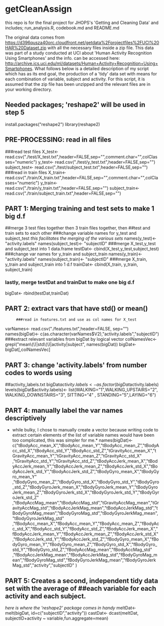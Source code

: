 getCleanAssign
==============

this repo is for the final project for JHOPS's 'Getting and Cleaning Data' and includes; run_analysis.R, codebook.md and README.md

The original data comes from https://d396qusza40orc.cloudfront.net/getdata%2Fprojectfiles%2FUCI%20HAR%20Dataset.zip with all the necessary files inside a zip file. This data was part of a study conducted at UCI about 'Human Activity Recognition Using Smartphones' and the info. can be accessed here: http://archive.ics.uci.edu/ml/datasets/Human+Activity+Recognition+Using+Smartphones. What follows below is a detailed description of my script which has as its end goal, the production of a 'tidy' data set with means for each combination of variable, subject and activity. For this script, it is assumed that the zip file has been unzipped and the relevant files are in your working directory.
 
 ## Needed packages; 'reshape2' will be used in step 5
install.packages("reshape2")
library(reshape2)

 ## PRE-PROCESSING:  read in all files
  ###read test files
X_test<- read.csv("./test/X_test.txt",header=FALSE,sep="",comment.char="",colClasses="numeric")
y_test<- read.csv("./test/y_test.txt",header=FALSE,sep="")
subject_test<- read.csv("./test/subject_test.txt",header=FALSE,sep="")
  ###read in train files
X_train<- read.csv("./train/X_train.txt",header=FALSE,sep="",comment.char="",colClasses="numeric")
y_train<- read.csv("./train/y_train.txt",header=FALSE,sep="")
subject_train<-read.csv("./train/subject_train.txt",header=FALSE,sep="")

 ## PART 1: Merging training and test sets to make 1 big d.f
 ##merge 3 test files together then 3 train files together, then
 ##test and train sets to each other
          ###change variable names for y_test and subject_test
 *this facilitates the merging of the various sets*
names(y_test)<-"activity.labels"
names(subject_test)<- "subjectID"
          ###merge X_test,y_test and subject_test into 1 data.frame
testDat<- cbind(X_test,y_test,subject_test)
          ###change var names for y_train and subject_train
names(y_train)<-"activity.labels"
names(subject_train)<- "subjectID"
          ###merge X_train, y_train and subject_train into 1 d.f
trainDat<- cbind(X_train, y_train, subject_train)
 ### lastly, merge testDat and trainDat to make one big d.f
bigDat<- rbind(testDat,trainDat)

 ## PART 2: extract vars that have std() or mean()
         ###read in features.txt and use as col names for X_test
varNames<- read.csv("./features.txt",header=FALSE, sep="")
names(bigDat)<- c(as.character(varNames$V2),"activity.labels","subjectID")
        ###extract relevant variables from bigDat by logical vector
colNamesVec<-grepl("mean\\(\\)|std\\(\\)|activity|subject", names(bigDat))
bigDat<-bigDat[,colNamesVec]

 ## PART 3: change 'activity.labels' from number codes to words using
 ##activity_labels.txt
bigDat$activity.labels<-as.factor(bigDat$activity.labels)
levels(bigDat$activity.labels)<- list(WALKING="1",WALKING_UPSTAIRS="2",
                                      WALKING_DOWNSTAIRS="3", SITTING="4"
                                      , STANDING="5",LAYING="6")

 ## PART 4: manually label the var names descriptively
 * while bulky, I chose to manually create a vector because writing code to extract certain elements of the list of variable names would have been too complicated, this was simpler for me.*
names(bigDat)<- c("tBodyAcc_mean_X","tBodyAcc_mean_Y","tBodyAcc_mean_Z","tBodyAcc_std_X","tBodyAcc_std_Y","tBodyAcc_std_Z","tGravityAcc_mean_X","tGravityAcc_mean_Y","tGravityAcc_mean_Z","tGravityAcc_std_X"
                  ,"tGravityAcc_std_Y","tGravityAcc_std_Z","tBodyAccJerk_mean_X","tBodyAccJerk_mean_Y","tBodyAccJerk_mean_Z","tBodyAccJerk_std_X","tBodyAccJerk_std_Y","tBodyAccJerk_std_Z","tBodyGyro_mean_X","tBodyGyro_mean_Y" 
                  ,"tBodyGyro_mean_Z","tBodyGyro_std_X","tBodyGyro_std_Y","tBodyGyro_std_Z","tBodyGyroJerk_mean_X","tBodyGyroJerk_mean_Y","tBodyGyroJerk_mean_Z","tBodyGyroJerk_std_X","tBodyGyroJerk_std_Y","tBodyGyroJerk_std_Z" 
                  ,"tBodyAccMag_mean","tBodyAccMag_std","tGravityAccMag_mean","tGravityAccMag_std","tBodyAccJerkMag_mean","tBodyAccJerkMag_std","tBodyGyroMag_mean","tBodyGyroMag_std","tBodyGyroJerkMag_mean","tBodyGyroJerkMag_std"
                  ,"fBodyAcc_mean_X","fBodyAcc_mean_Y","fBodyAcc_mean_Z","fBodyAcc_std_X","fBodyAcc_std_Y","fBodyAcc_std_Z","fBodyAccJerk_mean_X","fBodyAccJerk_mean_Y","fBodyAccJerk_mean_Z","fBodyAccJerk_std_X"
                  ,"fBodyAccJerk_std_Y","fBodyAccJerk_std_Z","fBodyGyro_mean_X","fBodyGyro_mean_Y","fBodyGyro_mean_Z","fBodyGyro_std_X","fBodyGyro_std_Y","fBodyGyro_std_Z","fBodyAccMag_mean","fBodyAccMag_std"
                  ,"fBodyAccJerkMag_mean","fBodyAccJerkMag_std","fBodyGyroMag_mean","fBodyGyroMag_std","fBodyGyroJerkMag_mean","fBodyGyroJerkMag_std","activity","subjectID" )


 ## PART 5: Creates a second, independent tidy data set with the average of       	##each variable for each activity and each subject. 
 *here is where the 'reshape2' package comes in handy*
meltDat<-melt(bigDat, id=c("subjectID","activity")) 
castDat<- dcast(meltDat, subjectID+activity ~ variable,fun.aggregate=mean)